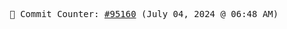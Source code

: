 <p align="center">
    <samp>
        📮 Commit Counter: <a href="https://github.com/Javascript-void0/Javascript-void0/commits/main">#95160</a> (July 04, 2024 @ 06:48 AM)
    </samp>
</p>